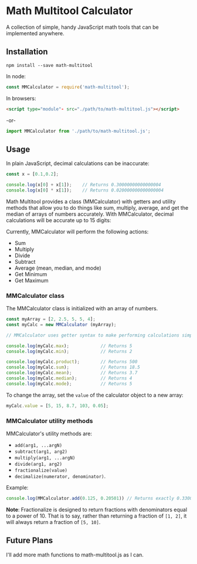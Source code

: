 # Math Multitool Calculator
A collection of simple, handy JavaScript math tools that can be implemented anywhere.

## Installation
`npm install --save math-multitool`

In node:
```JavaScript
const MMCalculator = require('math-multitool');
```

In browsers:
```HTML
<script type="module"- src="./path/to/math-multitool.js"></script>
```

-or-

```JavaScript
import MMCalculator from './path/to/math-multitool.js';
```

## Usage
In plain JavaScript, decimal calculations can be inaccurate:

```JavaScript
const x = [0.1,0.2];

console.log(x[0] + x[1]);    // Returns 0.30000000000000004
console.log(x[0] * x[1]);    // Returns 0.020000000000000004
```

Math Multitool provides a class (MMCalculator) with getters and utility methods that allow you to do things like sum, multiply, average, and get the median of arrays of numbers accurately. With MMCalculator, decimal calculations will be accurate up to 15 digits:

Currently, MMCalculator will perform the following actions:

* Sum
* Multiply
* Divide
* Subtract
* Average (mean, median, and mode)
* Get Minimum
* Get Maximum

### MMCalculator class
The MMCalculator class is initialized with an array of numbers.
```JavaScript
const myArray = [2, 2.5, 5, 5, 4];
const myCalc = new MMCalculator (myArray);

// MMCalculator uses getter syntax to make performing calculations simple:

console.log(myCalc.max);            // Returns 5
console.log(myCalc.min);            // Returns 2

console.log(myCalc.product);        // Returns 500
console.log(myCalc.sum);            // Returns 18.5
console.log(myCalc.mean);           // Returns 3.7
console.log(myCalc.median);         // Returns 4
console.log(myCalc.mode);           // Returns 5
```

To change the array, set the `value` of the calculator object to a new array:

```JavaScript
myCalc.value = [5, 15, 8.7, 103, 0.05];
```

### MMCalculator utility methods
MMCalculator's utility methods are:
* `add(arg1, ...argN)`
* `subtract(arg1, arg2)`
* `multiply(arg1, ...argN)`
* `divide(arg1, arg2)`
* `fractionalize(value)`
* `decimalize(numerator, denominator)`.

Example:
```JavaScript
console.log(MMCalculator.add(0.125, 0.20501)) // Returns exactly 0.33001
```

**Note**: Fractionalize is designed to return fractions with denominators equal to a power of 10. That is to say, rather than returning a fraction of `[1, 2]`, it will always return a fraction of `[5, 10]`.

## Future Plans
I'll add more math functions to math-multitool.js as I can.
